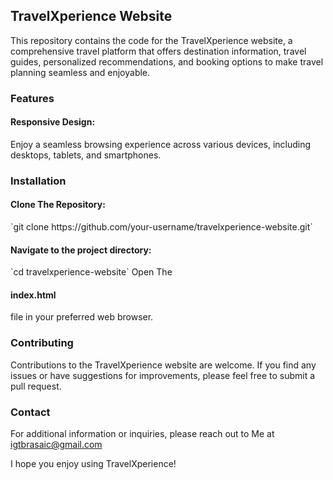 ## TravelXperience Website

This repository contains the code for the TravelXperience website, a comprehensive travel platform that offers destination information, travel guides, personalized recommendations, and booking options to make travel planning seamless and enjoyable.

### Features

<h4>Responsive Design: </h4>  Enjoy a seamless browsing experience across various devices, including desktops, tablets, and smartphones.

### Installation

<h4>Clone The Repository: </h4>`git clone https://github.com/your-username/travelxperience-website.git`
<h4>Navigate to the project directory:</h4>`cd travelxperience-website`
Open The <h4>index.html</h4> file in your preferred web browser.

### Contributing

Contributions to the TravelXperience website are welcome. If you find any issues or have suggestions for improvements, please feel free to submit a pull request.

### Contact

For additional information or inquiries, please reach out to Me at igtbrasaic@gmail.com

I hope you enjoy using TravelXperience!